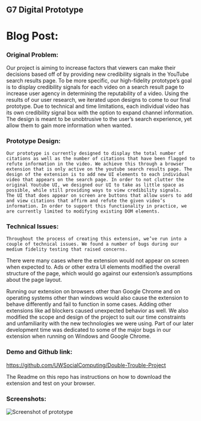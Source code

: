 ## G7 Digital Prototype

# Blog Post:

### Original Problem:

Our project is aiming to increase factors that viewers can make their decisions based off of by providing new credibility signals in the YouTube search results page. To be more specific, our high-fidelity prototype’s goal is to display credibility signals for each video on a search result page to increase user agency in determining the reputability of a video. 
    Using the results of our user research, we iterated upon designs to come to our final prototype. Due to technical and time limitations, each individual video has its own credibility signal box with the option to expand channel information. The design is meant to be unobtrusive to the user’s search experience, yet allow them to gain more information when wanted.


### Prototype Design:

    Our prototype is currently designed to display the total number of citations as well as the number of citations that have been flagged to refute information in the video. We achieve this through a browser extension that is only active on the youtube search results page. The design of the extension is to add new UI elements to each individual video that appears on the search page. In order to not clutter the original Youtube UI, we designed our UI to take as little space as possible, while still providing ways to view credibility signals.
    The UI that does appear on screen are buttons that allow users to add and view citations that affirm and refute the given video’s information. In order to support this functionality in practice, we are currently limited to modifying existing DOM elements.


### Technical Issues:

    Throughout the process of creating this extension, we’ve run into a couple of technical issues. We found a number of bugs during our medium fidelity testing that raised concerns.
There were many cases where the extension would not appear on screen when expected to. Ads or other extra UI elements modified the overall structure of the page, which would go against our extension’s assumptions about the page layout.

Running our extension on browsers other than Google Chrome and on operating systems other than windows would also cause the extension to behave differently and fail to function in some cases. Adding other extensions like ad blockers caused unexpected behavior as well.
    We also modified the scope and design of the project to suit our time constraints and unfamiliarity with the new technologies we were using. Part of our later development time was dedicated to some of the major bugs in our extension when running on Windows and Google Chrome.


### Demo and Github link:

https://github.com/UWSocialComputing/Double-Trouble-Project

The Readme on this repo has instructions on how to download the extension and test on your browser.


### Screenshots:

![Screenshot of prototype](/Double-Trouble/images/protoscreenshot.PNG)
